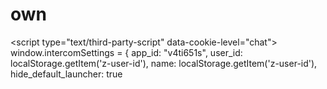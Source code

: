 # own
&lt;script type="text/third-party-script" data-cookie-level="chat">       window.intercomSettings = {         app_id: "v4ti651s",         user_id: localStorage.getItem('z-user-id'),         name: localStorage.getItem('z-user-id'),         hide_default_launcher: true    
